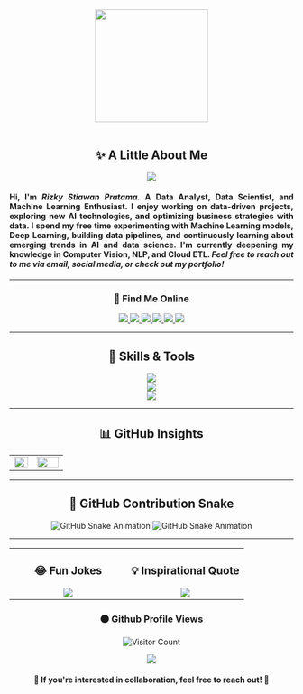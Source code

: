 <div align="center">
  <img src="https://media.giphy.com/media/lP8xu5t2DLGG045H8F/giphy.gif" width="200"/>
  <div id="badges">
</div>
<br>
<h2 align='center'>✨ A Little About Me </h2>

  <img src="https://readme-typing-svg.herokuapp.com?color=%23FFA500&center=true&vCenter=true&width=600&lines=Welcome+To+my+Github+Profile;I'm+Rizky+Stiawan+Pratama;DATA+SCIENTIST;DATA+ANALYST;MACHINE+LEARNING+ENTHUSIAST" />
<h4 align="justify"> Hi, I'm <i>Rizky Stiawan Pratama.</i> A <b>Data Analyst</b>, <b>Data Scientist</b>, and <b>Machine Learning Enthusiast</b>. I enjoy working on data-driven projects, exploring new AI technologies, and optimizing business strategies with data. I spend my free time experimenting with Machine Learning models, Deep Learning, building data pipelines, and continuously learning about emerging trends in AI and data science. I'm currently deepening my knowledge in <b>Computer Vision</b>, <b>NLP</b>, and <b>Cloud ETL</b>. <i>Feel free to reach out to me via email, social media, or check out my portfolio!</i> </h4>

---

<div align="center"> 
<h3 align='center'>📡 Find Me Online</h3>
<p align='center'>
 
  <a href="mailto:rizkystiawanpratama@gmail.com">
    <img src="https://img.shields.io/badge/Gmail-333333?style=for-the-badge&logo=gmail&logoColor=red" />
  </a>
  <a href="https://linkedin.com/in/rizkystiawanpratama" target="_blank">
    <img src="https://img.shields.io/badge/LinkedIn-0077B5?style=for-the-badge&logo=linkedin&logoColor=white" target="_blank" />
  </a>
  <a href="https://x.com/cacienx" target="_blank">
    <img src="https://img.shields.io/badge/Twitter-1DA1F2?style=for-the-badge&logo=twitter&logoColor=white" target="_blank" />
  </a>
  <a href="https://www.instagram.com/cacienx/" target="_blank">
    <img src="https://img.shields.io/badge/Instagram-E4405F?style=for-the-badge&logo=instagram&logoColor=white" target="_blank" />
  </a>
  <a href="https://web.facebook.com/cacienx1995/" target="_blank">
    <img src="https://img.shields.io/badge/Facebook-1877F2?style=for-the-badge&logo=facebook&logoColor=white" target="_blank" />
  </a>
  <a href="https://rizkystiawanp.github.io/index.html" target="_blank">
    <img src="https://img.shields.io/badge/Portfolio-FF5733?style=for-the-badge&logo=google-chrome&logoColor=white" target="_blank" />
  </a>
</div>

---

## 🚀 Skills & Tools
<p align="center">
  <!-- Row 1 -->
  <img src="https://skillicons.dev/icons?i=git,github,vscode,docker,aws,elasticsearch,postgres,bootstrap" /><br>
  <!-- Row 2 -->
  <img src="https://skillicons.dev/icons?i=python,cpp,html,tensorflow,scikitlearn,opencv,huggingface" /><br>
  <!-- Row 3 -->
  <img src="https://go-skill-icons.vercel.app/api/icons?i=excel,pandas,numpy,matplotlib,seaborn,scipy,selenium" />
</p>

---

<h2 align="center">📊 GitHub Insights</h2>
<div align="center">
<table>
  <tr>
    <td width="38%">
      <a href="https://github.com/rizkystiawanp/github-readme-stats">
        <img width="100%" src="https://github-readme-stats.vercel.app/api/top-langs/?username=rizkystiawanp&layout=compact&theme=onedark&langs_count=10" />
      </a>
    </td>
    <td width="50%">
      <a href="https://github.com/rizkystiawanp/github-readme-stats">
        <img width="100%" src="https://github-readme-stats.vercel.app/api?username=rizkystiawanp&show_icons=true&theme=onedark" />
      </a>
    </td>
  </tr>
</table>
</div>

---

## 🐍 GitHub Contribution Snake

![GitHub Snake Animation](https://raw.githubusercontent.com/rizkystiawanp/output/github-snake.svg#gh-light-mode-only)
![GitHub Snake Animation](https://raw.githubusercontent.com/rizkystiawanp/output/github-snake-dark.svg#gh-dark-mode-only)

---

<div align="center">
<table width="100%">
  <tr>
    <!-- Fun Jokes -->
    <td align="center" width="50%">
      <h3>😂 Fun Jokes</h3>
      <img src="https://readme-jokes.vercel.app/api?theme=onedark" />
    </td>
    <!-- Inspirational Quotes -->
    <td align="center" width="50%">
      <h3>💡 Inspirational Quote</h3>
      <img src="https://quotes-github-readme.vercel.app/api?type=horizontal&theme=onedark" />
    </td>
  </tr>
</table>
</div>

### 🟠 Github Profile Views
![Visitor Count](https://profile-counter.glitch.me/rizkystiawanp/count.svg?color=orange)

<div align="center">
  <img src="https://readme-typing-svg.herokuapp.com?color=%23FFA500&center=true&vCenter=true&width=600&lines=Thank+You+For+Visiting!;Have+a+Wonderful+Day!;Feel+Free+to+Reach+Out+for+Collaboration!;Let's+Connect+and+Grow+Together!" />
  <br/>
  <h4>🚀 If you're interested in collaboration, feel free to reach out! 📩</h4>
</div>
